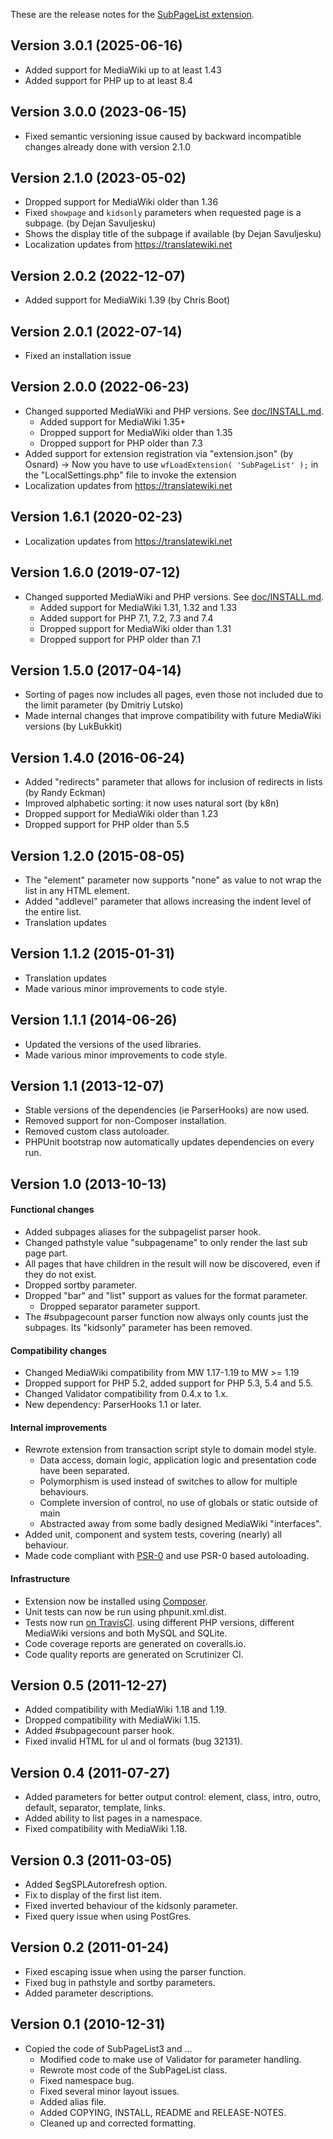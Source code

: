 These are the release notes for the [SubPageList extension](../README.md).

## Version 3.0.1 (2025-06-16)

* Added support for MediaWiki up to at least 1.43
* Added support for PHP up to at least 8.4

## Version 3.0.0 (2023-06-15)

* Fixed semantic versioning issue caused by backward incompatible changes already done with version 2.1.0

## Version 2.1.0 (2023-05-02)

* Dropped support for MediaWiki older than 1.36
* Fixed `showpage` and `kidsonly` parameters when requested page is a subpage. (by Dejan Savuljesku)
* Shows the display title of the subpage if available (by Dejan Savuljesku)
* Localization updates from https://translatewiki.net

## Version 2.0.2 (2022-12-07)

* Added support for MediaWiki 1.39 (by Chris Boot)

## Version 2.0.1 (2022-07-14)

* Fixed an installation issue

## Version 2.0.0 (2022-06-23)

* Changed supported MediaWiki and PHP versions. See [doc/INSTALL.md](INSTALL.md).
    * Added support for MediaWiki 1.35+
    * Dropped support for MediaWiki older than 1.35
    * Dropped support for PHP older than 7.3
* Added support for extension registration via "extension.json" (by Osnard)
  → Now you have to use `wfLoadExtension( 'SubPageList' );` in the "LocalSettings.php" file to invoke the extension
* Localization updates from https://translatewiki.net

## Version 1.6.1 (2020-02-23)

* Localization updates from https://translatewiki.net

## Version 1.6.0 (2019-07-12)

* Changed supported MediaWiki and PHP versions. See [doc/INSTALL.md](INSTALL.md).
	* Added support for MediaWiki 1.31, 1.32 and 1.33
	* Added support for PHP 7.1, 7.2, 7.3 and 7.4
	* Dropped support for MediaWiki older than 1.31
	* Dropped support for PHP older than 7.1

## Version 1.5.0 (2017-04-14)

* Sorting of pages now includes all pages, even those not included due to the limit parameter (by Dmitriy Lutsko)
* Made internal changes that improve compatibility with future MediaWiki versions (by LukBukkit)

## Version 1.4.0 (2016-06-24)

* Added "redirects" parameter that allows for inclusion of redirects in lists (by Randy Eckman)
* Improved alphabetic sorting: it now uses natural sort (by k8n)
* Dropped support for MediaWiki older than 1.23
* Dropped support for PHP older than 5.5

## Version 1.2.0 (2015-08-05)

* The "element" parameter now supports "none" as value to not wrap the list in any HTML element.
* Added "addlevel" parameter that allows increasing the indent level of the entire list.
* Translation updates

## Version 1.1.2 (2015-01-31)

* Translation updates
* Made various minor improvements to code style.

## Version 1.1.1 (2014-06-26)

* Updated the versions of the used libraries.
* Made various minor improvements to code style.

## Version 1.1 (2013-12-07)

* Stable versions of the dependencies (ie ParserHooks) are now used.
* Removed support for non-Composer installation.
* Removed custom class autoloader.
* PHPUnit bootstrap now automatically updates dependencies on every run.

## Version 1.0 (2013-10-13)

#### Functional changes

* Added subpages aliases for the subpagelist parser hook.
* Changed pathstyle value "subpagename" to only render the last sub page part.
* All pages that have children in the result will now be discovered, even if they do not exist.
* Dropped sortby parameter.
* Dropped "bar" and "list" support as values for the format parameter.
    * Dropped separator parameter support.
* The #subpagecount parser function now always only counts just the subpages.
Its "kidsonly" parameter has been removed.

#### Compatibility changes

* Changed MediaWiki compatibility from MW 1.17-1.19 to MW >= 1.19
* Dropped support for PHP 5.2, added support for PHP 5.3, 5.4 and 5.5.
* Changed Validator compatibility from 0.4.x to 1.x.
* New dependency: ParserHooks 1.1 or later.

#### Internal improvements

* Rewrote extension from transaction script style to domain model style.
    * Data access, domain logic, application logic and presentation code have been separated.
    * Polymorphism is used instead of switches to allow for multiple behaviours.
    * Complete inversion of control, no use of globals or static outside of main
    * Abstracted away from some badly designed MediaWiki "interfaces".
* Added unit, component and system tests, covering (nearly) all behaviour.
* Made code compliant with
[PSR-0](https://github.com/php-fig/fig-standards/blob/master/accepted/PSR-0.md)
and use PSR-0 based autoloading.

#### Infrastructure

* Extension now be installed using [Composer](http://getcomposer.org).
* Unit tests can now be run using phpunit.xml.dist.
* Tests now run [on TravisCI](https://travis-ci.org/JeroenDeDauw/SubPageList).
using different PHP versions, different MediaWiki versions and both MySQL and SQLite.
* Code coverage reports are generated on coveralls.io.
* Code quality reports are generated on Scrutinizer CI.

## Version 0.5 (2011-12-27)

* Added compatibility with MediaWiki 1.18 and 1.19.
* Dropped compatibility with MediaWiki 1.15.
* Added #subpagecount parser hook.
* Fixed invalid HTML for ul and ol formats (bug 32131).

## Version 0.4 (2011-07-27)

* Added parameters for better output control: element, class, intro,
  outro, default, separator, template, links.
* Added ability to list pages in a namespace.
* Fixed compatibility with MediaWiki 1.18.

## Version 0.3 (2011-03-05)

* Added $egSPLAutorefresh option.
* Fix to display of the first list item.
* Fixed inverted behaviour of the kidsonly parameter.
* Fixed query issue when using PostGres.

## Version 0.2 (2011-01-24)

* Fixed escaping issue when using the parser function.
* Fixed bug in pathstyle and sortby parameters.
* Added parameter descriptions.

## Version 0.1 (2010-12-31)

* Copied the code of SubPageList3 and ...
    * Modified code to make use of Validator for parameter handling.
    * Rewrote most code of the SubPageList class.
    * Fixed namespace bug.
    * Fixed several minor layout issues.
    * Added alias file.
    * Added COPYING, INSTALL, README and RELEASE-NOTES.
    * Cleaned up and corrected formatting.
